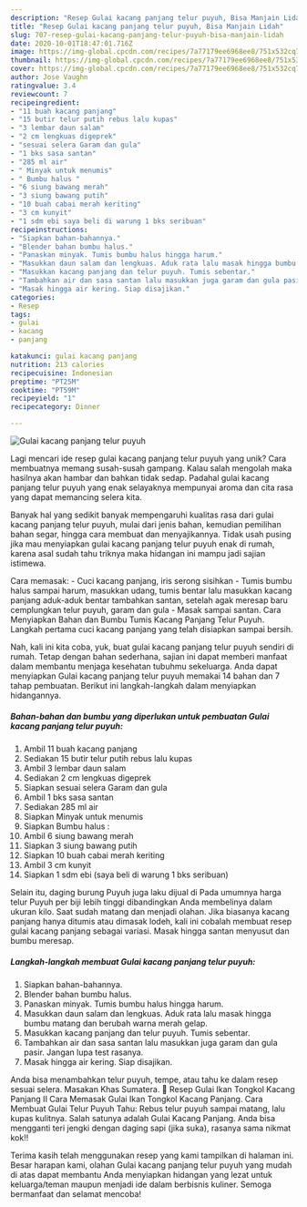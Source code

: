 ```yaml
---
description: "Resep Gulai kacang panjang telur puyuh, Bisa Manjain Lidah"
title: "Resep Gulai kacang panjang telur puyuh, Bisa Manjain Lidah"
slug: 707-resep-gulai-kacang-panjang-telur-puyuh-bisa-manjain-lidah
date: 2020-10-01T18:47:01.716Z
image: https://img-global.cpcdn.com/recipes/7a77179ee6968ee8/751x532cq70/gulai-kacang-panjang-telur-puyuh-foto-resep-utama.jpg
thumbnail: https://img-global.cpcdn.com/recipes/7a77179ee6968ee8/751x532cq70/gulai-kacang-panjang-telur-puyuh-foto-resep-utama.jpg
cover: https://img-global.cpcdn.com/recipes/7a77179ee6968ee8/751x532cq70/gulai-kacang-panjang-telur-puyuh-foto-resep-utama.jpg
author: Jose Vaughn
ratingvalue: 3.4
reviewcount: 7
recipeingredient:
- "11 buah kacang panjang"
- "15 butir telur putih rebus lalu kupas"
- "3 lembar daun salam"
- "2 cm lengkuas digeprek"
- "sesuai selera Garam dan gula"
- "1 bks sasa santan"
- "285 ml air"
- " Minyak untuk menumis"
- " Bumbu halus "
- "6 siung bawang merah"
- "3 siung bawang putih"
- "10 buah cabai merah keriting"
- "3 cm kunyit"
- "1 sdm ebi saya beli di warung 1 bks seribuan"
recipeinstructions:
- "Siapkan bahan-bahannya."
- "Blender bahan bumbu halus."
- "Panaskan minyak. Tumis bumbu halus hingga harum."
- "Masukkan daun salam dan lengkuas. Aduk rata lalu masak hingga bumbu matang dan berubah warna merah gelap."
- "Masukkan kacang panjang dan telur puyuh. Tumis sebentar."
- "Tambahkan air dan sasa santan lalu masukkan juga garam dan gula pasir. Jangan lupa test rasanya."
- "Masak hingga air kering. Siap disajikan."
categories:
- Resep
tags:
- gulai
- kacang
- panjang

katakunci: gulai kacang panjang 
nutrition: 213 calories
recipecuisine: Indonesian
preptime: "PT25M"
cooktime: "PT59M"
recipeyield: "1"
recipecategory: Dinner

---
```



![Gulai kacang panjang telur puyuh](https://img-global.cpcdn.com/recipes/7a77179ee6968ee8/751x532cq70/gulai-kacang-panjang-telur-puyuh-foto-resep-utama.jpg)

Lagi mencari ide resep gulai kacang panjang telur puyuh yang unik? Cara membuatnya memang susah-susah gampang. Kalau salah mengolah maka hasilnya akan hambar dan bahkan tidak sedap. Padahal gulai kacang panjang telur puyuh yang enak selayaknya mempunyai aroma dan cita rasa yang dapat memancing selera kita.

Banyak hal yang sedikit banyak mempengaruhi kualitas rasa dari gulai kacang panjang telur puyuh, mulai dari jenis bahan, kemudian pemilihan bahan segar, hingga cara membuat dan menyajikannya. Tidak usah pusing jika mau menyiapkan gulai kacang panjang telur puyuh enak di rumah, karena asal sudah tahu triknya maka hidangan ini mampu jadi sajian istimewa.

Cara memasak: - Cuci kacang panjang, iris serong sisihkan - Tumis bumbu halus sampai harum, masukkan udang, tumis bentar lalu masukkan kacang panjang aduk-aduk bentar tambahkan santan, setelah agak meresap baru cemplungkan telur puyuh, garam dan gula - Masak sampai santan. Cara Menyiapkan Bahan dan Bumbu Tumis Kacang Panjang Telur Puyuh. Langkah pertama cuci kacang panjang yang telah disiapkan sampai bersih.


Nah, kali ini kita coba, yuk, buat gulai kacang panjang telur puyuh sendiri di rumah. Tetap dengan bahan sederhana, sajian ini dapat memberi manfaat dalam membantu menjaga kesehatan tubuhmu sekeluarga. Anda dapat menyiapkan Gulai kacang panjang telur puyuh memakai 14 bahan dan 7 tahap pembuatan. Berikut ini langkah-langkah dalam menyiapkan hidangannya.

<!--inarticleads1-->

##### Bahan-bahan dan bumbu yang diperlukan untuk pembuatan Gulai kacang panjang telur puyuh:

1. Ambil 11 buah kacang panjang
1. Sediakan 15 butir telur putih rebus lalu kupas
1. Ambil 3 lembar daun salam
1. Sediakan 2 cm lengkuas digeprek
1. Siapkan sesuai selera Garam dan gula
1. Ambil 1 bks sasa santan
1. Sediakan 285 ml air
1. Siapkan  Minyak untuk menumis
1. Siapkan  Bumbu halus :
1. Ambil 6 siung bawang merah
1. Siapkan 3 siung bawang putih
1. Siapkan 10 buah cabai merah keriting
1. Ambil 3 cm kunyit
1. Siapkan 1 sdm ebi (saya beli di warung 1 bks seribuan)


Selain itu, daging burung Puyuh juga laku dijual di Pada umumnya harga telur Puyuh per biji lebih tinggi dibandingkan Anda membelinya dalam ukuran kilo. Saat sudah matang dan menjadi olahan. Jika biasanya kacang panjang hanya ditumis atau dimasak lodeh, kali ini cobalah membuat resep gulai kacang panjang sebagai variasi. Masak hingga santan menyusut dan bumbu meresap. 

<!--inarticleads2-->

##### Langkah-langkah membuat Gulai kacang panjang telur puyuh:

1. Siapkan bahan-bahannya.
1. Blender bahan bumbu halus.
1. Panaskan minyak. Tumis bumbu halus hingga harum.
1. Masukkan daun salam dan lengkuas. Aduk rata lalu masak hingga bumbu matang dan berubah warna merah gelap.
1. Masukkan kacang panjang dan telur puyuh. Tumis sebentar.
1. Tambahkan air dan sasa santan lalu masukkan juga garam dan gula pasir. Jangan lupa test rasanya.
1. Masak hingga air kering. Siap disajikan.


Anda bisa menambahkan telur puyuh, tempe, atau tahu ke dalam resep sesuai selera. Masakan Khas Sumatera. 🌿 Resep Gulai Ikan Tongkol Kacang Panjang II Cara Memasak Gulai Ikan Tongkol Kacang Panjang. Cara Membuat Gulai Telur Puyuh Tahu: Rebus telur puyuh sampai matang, lalu kupas kulitnya. Salah satunya adalah Gulai Kacang Panjang. Anda bisa mengganti teri jengki dengan daging sapi (jika suka), rasanya sama nikmat kok!! 

Terima kasih telah menggunakan resep yang kami tampilkan di halaman ini. Besar harapan kami, olahan Gulai kacang panjang telur puyuh yang mudah di atas dapat membantu Anda menyiapkan hidangan yang lezat untuk keluarga/teman maupun menjadi ide dalam berbisnis kuliner. Semoga bermanfaat dan selamat mencoba!
